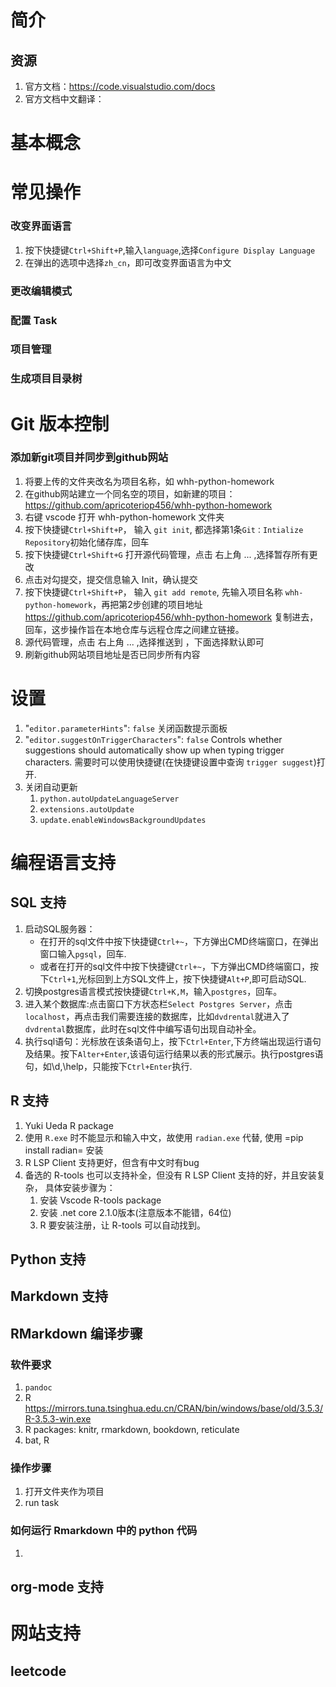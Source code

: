 # 简介

## 资源
1. 官方文档：https://code.visualstudio.com/docs
2. 官方文档中文翻译：

# 基本概念

# 常见操作
### 改变界面语言
1. 按下快捷键`Ctrl+Shift+P`,输入`language`,选择`Configure Display Language`
2. 在弹出的选项中选择`zh_cn`，即可改变界面语言为中文


### 更改编辑模式

### 配置 Task

### 项目管理

### 生成项目目录树

# Git 版本控制
### 添加新git项目并同步到github网站
1. 将要上传的文件夹改名为项目名称，如 whh-python-homework
2. 在github网站建立一个同名空的项目，如新建的项目：
   https://github.com/apricoteriop456/whh-python-homework
3. 右键 vscode 打开 whh-python-homework 文件夹
4. 按下快捷键`Ctrl+Shift+P`， 输入 `git init`, 都选择第1条`Git：Intialize Repository`初始化储存库，回车
5. 按下快捷键`Ctrl+Shift+G` 打开源代码管理，点击 右上角 ... ,选择暂存所有更改
6. 点击对勾提交，提交信息输入 Init，确认提交
7. 按下快捷键`Ctrl+Shift+P`， 输入 `git add remote`, 先输入项目名称
   `whh-python-homework`，再把第2步创建的项目地址
   https://github.com/apricoteriop456/whh-python-homework 复制进去，回车，这步操作旨在本地仓库与远程仓库之间建立链接。
8. 源代码管理，点击 右上角 ... ,选择推送到 ，下面选择默认即可
9. 刷新github网站项目地址是否已同步所有内容


# 设置
1. "`editor.parameterHints`": `false` 关闭函数提示面板
2. "`editor.suggestOnTriggerCharacters`": `false` Controls whether suggestions
   should automatically show up when typing trigger characters.
   需要时可以使用快捷键(在快捷键设置中查询 `trigger suggest`)打开.
3. 关闭自动更新
   1. `python.autoUpdateLanguageServer`
   2. `extensions.autoUpdate`
   3. `update.enableWindowsBackgroundUpdates`

# 编程语言支持
## SQL 支持
1. 启动SQL服务器：
   - 在打开的sql文件中按下快捷键`Ctrl+~`，下方弹出CMD终端窗口，在弹出窗口输入`pgsql`，回车.
   - 或者在打开的sql文件中按下快捷键`Ctrl+~`，下方弹出CMD终端窗口，按下`Ctrl+1`,光标回到上方SQL文件上，按下快捷键`Alt+P`,即可启动SQL.
2. 切换postgres语言模式按快捷键`Ctrl+K,M`，输入`postgres`，回车。
3. 进入某个数据库:点击窗口下方状态栏`Select Postgres Server`，点击`localhost`，再点击我们需要连接的数据库，比如`dvdrental`就进入了`dvdrental`数据库，此时在sql文件中编写语句出现自动补全。
4. 执行sql语句：光标放在该条语句上，按下`Ctrl+Enter`,下方终端出现运行语句及结果。按下`Alter+Enter`,该语句运行结果以表的形式展示。执行postgres语句，如\d,\help，只能按下`Ctrl+Enter`执行.

## R 支持
   1. Yuki Ueda R package
   2. 使用 `R.exe` 时不能显示和输入中文，故使用 `radian.exe` 代替, 使用
      =pip install radian= 安装
   3. R LSP Client 支持更好，但含有中文时有bug
   4. 备选的 R-tools 也可以支持补全，但没有 R LSP Client 支持的好，并且安装复杂，
      具体安装步骤为：
      1. 安装 Vscode R-tools package
      2. 安装 .net core 2.1.0版本(注意版本不能错，64位)
      3. R 要安装注册，让 R-tools 可以自动找到。

## Python 支持

## Markdown 支持

## RMarkdown 编译步骤
### 软件要求
1. `pandoc`
2. R https://mirrors.tuna.tsinghua.edu.cn/CRAN/bin/windows/base/old/3.5.3/R-3.5.3-win.exe
3. R packages: knitr, rmarkdown, bookdown, reticulate
4. bat, R
   
### 操作步骤
1. 打开文件夹作为项目
2. run task

### 如何运行 Rmarkdown 中的 python 代码
1. 


## org-mode 支持

# 网站支持
## leetcode
